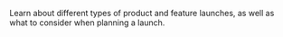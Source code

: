 Learn about different types of product and feature launches, as well as what to consider when planning a launch.
<!-- more -->